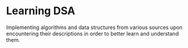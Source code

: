 # Learning DSA
Implementing algorithms and data structures from various sources upon encountering their descriptions in order to better learn and understand them.
